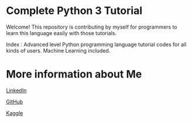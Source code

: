 # Complete Python 3 Tutorial

Welcome! This repository is contributing by myself for programmers to learn this language easily with those tutorials. 

Index : Advanced level Python programming language tutorial codes for all kinds of users. Machine Learning included.

# More information about Me

[LinkedIn](https://www.linkedin.com/in/emiryarkinyaman/)

[GitHub](https://github.com/Weinoose)

[Kaggle](https://www.kaggle.com/weinoose)
